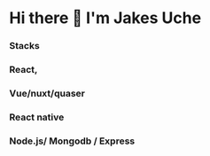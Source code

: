 # Hi there 👋 I'm Jakes Uche

### Stacks 

### React,
### Vue/nuxt/quaser
### React native
### Node.js/ Mongodb / Express 






